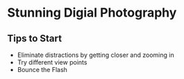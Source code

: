 # Stunning Digial Photography

## Tips to Start

- Eliminate distractions by getting closer and zooming in
- Try different view points
- Bounce the Flash

